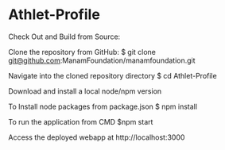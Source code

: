 # Athlet-Profile
Check Out and Build from Source:

Clone the repository from GitHub: 
$ git clone git@github.com:ManamFoundation/manamfoundation.git

Navigate into the cloned repository directory
 $ cd Athlet-Profile
 
Download and install a local node/npm version

To Install node packages from package.json
 $ npm install

To run the application from CMD
  $npm start

 Access the deployed webapp at
     http://localhost:3000
